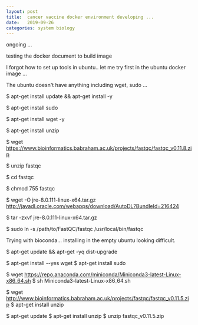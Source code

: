 ```yaml
---
layout: post
title:  cancer vaccine docker environment developing ... 
date:   2019-09-26
categories: system biology  
---
```


ongoing ... 

testing the docker document to build image 

I forgot how to set up tools in ubuntu.. let me try first in the ubuntu docker image ... 

The ubuntu doesn't have anything including wget, sudo ... 

$ apt-get install update && apt-get install -y

$ apt-get install sudo 

$ apt-get install wget -y

$ apt-get install unzip 

$ wget https://www.bioinformatics.babraham.ac.uk/projects/fastqc/fastqc_v0.11.8.zip

$ unzip fastqc

$ cd fastqc 

$ chmod 755 fastqc

$ wget -O jre-8.0.111-linux-x64.tar.gz http://javadl.oracle.com/webapps/download/AutoDL?BundleId=216424

$ tar -zxvf jre-8.0.111-linux-x64.tar.gz

$ sudo ln -s /path/to/FastQC/fastqc /usr/local/bin/fastqc


Trying with bioconda... installing in the empty ubuntu looking difficult.

$ apt-get update && apt-get -yq dist-upgrade

$ apt-get install --yes wget
$ apt-get install sudo 

$ wget https://repo.anaconda.com/miniconda/Miniconda3-latest-Linux-x86_64.sh
$ sh Miniconda3-latest-Linux-x86_64.sh

$ wget http://www.bioinformatics.babraham.ac.uk/projects/fastqc/fastqc_v0.11.5.zip
$ apt-get install unzip 

$ apt-get update 
$ apt-get install unzip 
$ unzip fastqc_v0.11.5.zip


